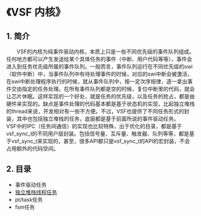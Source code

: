 # 《VSF 内核》

## 1. 简介
&emsp;&emsp;VSF的内核为纯事件驱动内核，本质上只是一些不同优先级的事件队列组成。任何地方都可以产生发送给某个具体任务的事件（中断、用户代码等等），事件会进入到任务优先级所属的事件队列。一般而言，事件队列运行在不同优先级的swi（软件中断）中，当事件队列中有待处理事件的时候，对应的swi中断会被激活，在swi中断处理程序执行的时候，就从事件队列中，按一定次序规律，逐一拿出事件交由指定的任务处理。在所有事件队列都是空的时候，复位中断里的代码，就会让芯片休眠。这样实现的一个好处，就是任务的优先级，以及任务的抢占，都是由硬件来实现的。缺点是事件处理的代码基本都是基于状态机的实现，比起独立堆栈的thread来说，开发相对有一些不方便。不过，VSF也提供了不同任务形式的封装，其中也包括独立堆栈的任务，底层都是基于前面所说的事件驱动任务。
&emsp;&emsp;VSF中的IPC（任务间通信）的实现也比较特殊，出于优化的目录，都是基于vsf_sync_t的不同用户层封装。包括信号量、互斥量、触发器、队列等等，都是基于vsf_sync_t来实现的，甚至，很多API都只是vsf_sync_t的API的宏封装，不会占用额外的代码空间。

## 2. 目录
- 事件驱动任务
- [独立堆栈线程任务](thread/README_zh.md)
- pt/task任务
- fsm任务